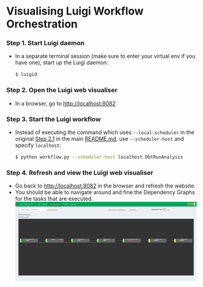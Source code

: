 Visualising Luigi Workflow Orchestration
========================================

### Step 1. Start Luigi daemon 
- In a separate terminal session (make sure to enter your virtual env if you have one), start up the Luigi daemon:
    ```bash
    $ luigid
    ```

   
### Step 2. Open the Luigi web visualiser 
- In a browser, go to [http://localhost:8082](http://localhost:8082)

  
### Step 3. Start the Luigi workflow
- Instead of executing the command which uses `--local-scheduler` in the original [Step 2.1](../README.md#step-2-running-the-workflow) 
    in the main [README.md](../README.md), use `--scheduler-host` and specify `localhost`:
    ```bash
    $ python workflow.py --scheduler-host localhost DbtRunAnalysis
    ```


### Step 4. Refresh and view the Luigi web visualiser
- Go back to [http://localhost:8082](http://localhost:8082) in the browser and refresh the website.
- You should be able to navigate around and fine the Dependency Graphs for the tasks that are executed. 
    ![workflow-visualisation-luigi](img/workflow-visualisation-using-luigi.png)
